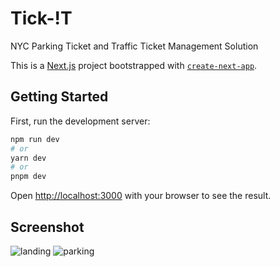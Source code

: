 # Tick-!T

NYC Parking Ticket and Traffic Ticket Management Solution

This is a [Next.js](https://nextjs.org/) project bootstrapped with [`create-next-app`](https://github.com/vercel/next.js/tree/canary/packages/create-next-app).

## Getting Started

First, run the development server:

```bash
npm run dev
# or
yarn dev
# or
pnpm dev
```

Open [http://localhost:3000](http://localhost:3000) with your browser to see the result.


## Screenshot
![landing](./public/img/demo/landing.gif)
![parking](./public/img/demo/parking.gif)
